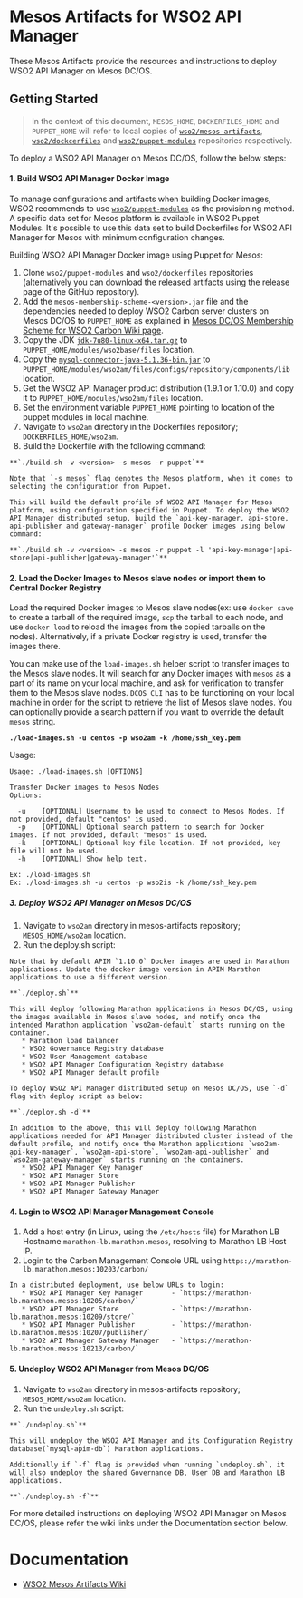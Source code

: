 # Mesos Artifacts for WSO2 API Manager

These Mesos Artifacts provide the resources and instructions to deploy WSO2 API Manager on Mesos DC/OS.

## Getting Started

>In the context of this document, `MESOS_HOME`, `DOCKERFILES_HOME` and `PUPPET_HOME` will refer to local copies of [`wso2/mesos-artifacts`](https://github.com/wso2/mesos-artifacts/), [`wso2/dockcerfiles`](https://github.com/wso2/dockerfiles/) and [`wso2/puppet-modules`](https://github.com/wso2/puppet-modules) repositories respectively.

To deploy a WSO2 API Manager on Mesos DC/OS, follow the below steps:

#### 1. Build WSO2 API Manager Docker Image

To manage configurations and artifacts when building Docker images, WSO2 recommends to use [`wso2/puppet-modules`](https://github.com/wso2/puppet-modules) as the provisioning method. A specific data set for Mesos platform is available in WSO2 Puppet Modules. It's possible to use this data set to build Dockerfiles for WSO2 API Manager for Mesos with minimum configuration changes.

Building WSO2 API Manager Docker image using Puppet for Mesos:

  1. Clone `wso2/puppet-modules` and `wso2/dockerfiles` repositories (alternatively you can download the released artifacts using the release page of the GitHub repository).
  2. Add the `mesos-membership-scheme-<version>.jar` file and the dependencies needed to deploy WSO2 Carbon server clusters on Mesos DC/OS to `PUPPET_HOME` as explained in [Mesos DC/OS Membership Scheme for WSO2 Carbon Wiki page](https://docs.wso2.com/display/MA100/Mesos+DC-OS+Membership+Scheme+for+WSO2+Carbon).
  3. Copy the JDK [`jdk-7u80-linux-x64.tar.gz`](http://www.oracle.com/technetwork/java/javase/downloads/jdk7-downloads-1880260.html) to `PUPPET_HOME/modules/wso2base/files` location.
  4. Copy the [`mysql-connector-java-5.1.36-bin.jar`](https://downloads.mysql.com/archives/get/file/mysql-connector-java-5.1.36.zip) to `PUPPET_HOME/modules/wso2am/files/configs/repository/components/lib` location.
  5. Get the WSO2 API Manager product distribution (1.9.1 or 1.10.0) and copy it to `PUPPET_HOME/modules/wso2am/files` location.
  6. Set the environment variable `PUPPET_HOME` pointing to location of the puppet modules in local machine.
  7. Navigate to `wso2am` directory in the Dockerfiles repository; `DOCKERFILES_HOME/wso2am`.
  8. Build the Dockerfile with the following command:

    **`./build.sh -v <version> -s mesos -r puppet`**

    Note that `-s mesos` flag denotes the Mesos platform, when it comes to selecting the configuration from Puppet.

    This will build the default profile of WSO2 API Manager for Mesos platform, using configuration specified in Puppet. To deploy the WSO2 API Manager distributed setup, build the `api-key-manager, api-store, api-publisher and gateway-manager` profile Docker images using below command:
  
    **`./build.sh -v <version> -s mesos -r puppet -l 'api-key-manager|api-store|api-publisher|gateway-manager'`**
  
  

#### 2. Load the Docker Images to Mesos slave nodes or import them to Central Docker Registry

Load the required Docker images to Mesos slave nodes(ex: use `docker save` to create a tarball of the required image, `scp` the tarball to each node, and use `docker load` to reload the images from the copied tarballs on the nodes). Alternatively, if a private Docker registry is used, transfer the images there.

You can make use of the `load-images.sh` helper script to transfer images to the Mesos slave nodes. It will search for any Docker images with `mesos` as a part of its name on your local machine, and ask for verification to transfer them to the Mesos slave nodes. `DCOS CLI` has to be functioning on your local machine in order for the script to retrieve the list of Mesos slave nodes. You can optionally provide a search pattern if you want to override the default `mesos` string.

**`./load-images.sh -u centos -p wso2am -k /home/ssh_key.pem`**

Usage:
```
Usage: ./load-images.sh [OPTIONS]

Transfer Docker images to Mesos Nodes
Options:

  -u	[OPTIONAL] Username to be used to connect to Mesos Nodes. If not provided, default "centos" is used.
  -p	[OPTIONAL] Optional search pattern to search for Docker images. If not provided, default "mesos" is used.
  -k	[OPTIONAL] Optional key file location. If not provided, key file will not be used.
  -h	[OPTIONAL] Show help text.

Ex: ./load-images.sh
Ex: ./load-images.sh -u centos -p wso2is -k /home/ssh_key.pem
```
    
##### 3. Deploy WSO2 API Manager on Mesos DC/OS
  1. Navigate to `wso2am` directory in mesos-artifacts repository; `MESOS_HOME/wso2am` location.
  2. Run the deploy.sh script:
  
    Note that by default APIM `1.10.0` Docker images are used in Marathon applications. Update the docker image version in APIM Marathon applications to use a different version.
    
    **`./deploy.sh`**
    
    This will deploy following Marathon applications in Mesos DC/OS, using the images available in Mesos slave nodes, and notify once the intended Marathon application `wso2am-default` starts running on the container.
       * Marathon load balancer
       * WSO2 Governance Registry database
       * WSO2 User Management database
       * WSO2 API Manager Configuration Registry database
       * WSO2 API Manager default profile
       
    To deploy WSO2 API Manager distributed setup on Mesos DC/OS, use `-d` flag with deploy script as below:
     
    **`./deploy.sh -d`**
    
    In addition to the above, this will deploy following Marathon applications needed for API Manager distributed cluster instead of the default profile, and notify once the Marathon applications `wso2am-api-key-manager`, `wso2am-api-store`, `wso2am-api-publisher` and `wso2am-gateway-manager` starts running on the containers.
       * WSO2 API Manager Key Manager
       * WSO2 API Manager Store
       * WSO2 API Manager Publisher
       * WSO2 API Manager Gateway Manager

#### 4. Login to WSO2 API Manager Management Console
  1. Add a host entry (in Linux, using the `/etc/hosts` file) for Marathon LB Hostname `marathon-lb.marathon.mesos`, resolving to Marathon LB Host IP.
  2. Login to the Carbon Management Console URL using `https://marathon-lb.marathon.mesos:10203/carbon/`
  
    In a distributed deployment, use below URLs to login:
       * WSO2 API Manager Key Manager       - `https://marathon-lb.marathon.mesos:10205/carbon/`
       * WSO2 API Manager Store             - `https://marathon-lb.marathon.mesos:10209/store/`
       * WSO2 API Manager Publisher         - `https://marathon-lb.marathon.mesos:10207/publisher/`
       * WSO2 API Manager Gateway Manager   - `https://marathon-lb.marathon.mesos:10213/carbon/`
 
#### 5. Undeploy WSO2 API Manager from Mesos DC/OS
  1. Navigate to `wso2am` directory in mesos-artifacts repository; `MESOS_HOME/wso2am` location.
  2. Run the `undeploy.sh` script:

    **`./undeploy.sh`**

    This will undeploy the WSO2 API Manager and its Configuration Registry database(`mysql-apim-db`) Marathon applications.
   
    Additionally if `-f` flag is provided when running `undeploy.sh`, it will also undeploy the shared Governance DB, User DB and Marathon LB applications.
    
    **`./undeploy.sh -f`**

For more detailed instructions on deploying WSO2 API Manager on Mesos DC/OS, please refer the wiki links under the Documentation section below.

# Documentation
* [WSO2 Mesos Artifacts Wiki](https://docs.wso2.com/display/MA100/Home)
